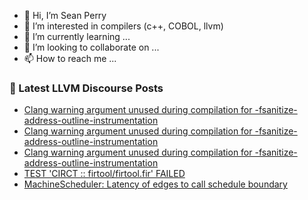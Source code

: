 - 👋 Hi, I’m Sean Perry
- 👀 I’m interested in compilers (c++, COBOL, llvm)
- 🌱 I’m currently learning ...
- 💞️ I’m looking to collaborate on ...
- 📫 How to reach me ...

<!---
s66perry/s66perry is a ✨ special ✨ repository because its `README.md` (this file) appears on your GitHub profile.
You can click the Preview link to take a look at your changes.
--->
### 📕 Latest LLVM Discourse Posts

<!-- DISCOURSE-LLVM:START -->
- [Clang warning argument unused during compilation for -fsanitize-address-outline-instrumentation](https://discourse.llvm.org/t/clang-warning-argument-unused-during-compilation-for-fsanitize-address-outline-instrumentation/74070#post_13)
- [Clang warning argument unused during compilation for -fsanitize-address-outline-instrumentation](https://discourse.llvm.org/t/clang-warning-argument-unused-during-compilation-for-fsanitize-address-outline-instrumentation/74070#post_12)
- [Clang warning argument unused during compilation for -fsanitize-address-outline-instrumentation](https://discourse.llvm.org/t/clang-warning-argument-unused-during-compilation-for-fsanitize-address-outline-instrumentation/74070#post_11)
- [TEST &#39;CIRCT :: firtool/firtool.fir&#39; FAILED](https://discourse.llvm.org/t/test-circt-firtool-firtool-fir-failed/74099#post_2)
- [MachineScheduler: Latency of edges to call schedule boundary](https://discourse.llvm.org/t/machinescheduler-latency-of-edges-to-call-schedule-boundary/72304#post_2)
<!-- DISCOURSE-LLVM:END -->
